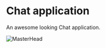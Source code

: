 # Chat application
An awesome looking Chat application.

![MasterHead](https://mir-s3-cdn-cf.behance.net/project_modules/1400/081098176216013.64c10a8cce558.png)
